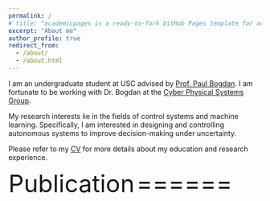```yaml
---
permalink: /
# title: "academicpages is a ready-to-fork GitHub Pages template for academic personal websites"
excerpt: "About me"
author_profile: true
redirect_from: 
  - /about/
  - /about.html
---
```

I am an undergraduate student at USC advised by [Prof. Paul Bogdan](https://cps.usc.edu/). I am fortunate to be working with Dr. Bogdan at the [Cyber Physical Systems Group](https://cps.usc.edu/resAreas.html).

My research interests lie in the fields of control systems and machine learning. Specifically, I am interested in designing and controlling autonomous systems to improve decision-making under uncertainty. 

Please refer to my [CV](https://github.com/Midlij/Imidlij.github.io/blob/d8497bbc3c700b01d58766b71f8cc876877b74b5/files/KM_CV.pdf) for more details about my education and research experience.

<font size="+20">Publication</font>
<font size="+20">======</font>
